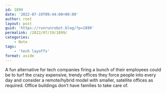 ```yaml
---
id: 1899
date: '2022-07-19T09:44:00+00:00'
author: root
layout: post
guid: 'https://runrunrobot.blog/?p=1899'
permalink: /2022/07/19/1899/
categories:
    - Note
tags:
    - 'tech layoffs'
format: aside
---
```


A fun alternative for tech companies firing a bunch of their employees could be to turf the crazy expensive, trendy offices they force people into every day and consider a remote/hybrid model with smaller, satellite offices as required. Office buildings don’t have families to take care of.